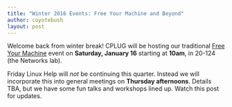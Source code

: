 ```yaml
---
title: "Winter 2016 Events: Free Your Machine and Beyond"
author: coyotebush
layout: post
---
```


Welcome back from winter break! CPLUG will be hosting our traditional [Free Your Machine](/events/fym) event on **Saturday, January 16** starting at **10am**, in 20-124 (the Networks lab).

Friday Linux Help will *not* be continuing this quarter. Instead we will incorporate this into general meetings on **Thursday afternoons**. Details TBA, but we have some fun talks and workshops lined up. Watch this post for updates.


